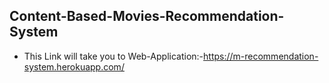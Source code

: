 ## Content-Based-Movies-Recommendation-System
 * This Link will take you to Web-Application:-https://m-recommendation-system.herokuapp.com/
